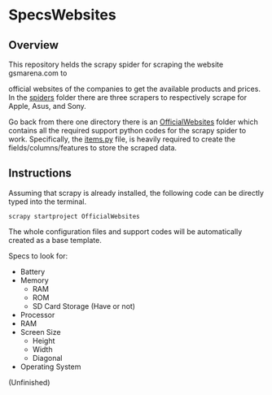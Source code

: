 # SpecsWebsites

## Overview
This repository helds the scrapy spider for scraping the website gsmarena.com to 

official websites of the companies to get the available products and prices. In the <a href='https://github.com/NathanAW24/NewPhone2022/tree/main/OfficialWebsites/OfficialWebsites/spiders'>spiders</a> folder there are three scrapers to respectively scrape for Apple, Asus, and Sony.

Go back from there one directory there is an <a href='https://github.com/NathanAW24/NewPhone2022/tree/main/OfficialWebsites/OfficialWebsites'>OfficialWebsites</a> folder which contains all the required support python codes for the scrapy spider to work. Specifically, the <a href='https://github.com/NathanAW24/NewPhone2022/blob/main/OfficialWebsites/OfficialWebsites/items.py'>items.py</a> file, is heavily required to create the fields/columns/features to store the scraped data.

## Instructions
Assuming that scrapy is already installed, the following code can be directly typed into the terminal.
```
scrapy startproject OfficialWebsites
```
The whole configuration files and support codes will be automatically created as a base template.

Specs to look for:
- Battery
- Memory
    - RAM
    - ROM
    - SD Card Storage (Have or not)
- Processor
- RAM
- Screen Size
    - Height
    - Width
    - Diagonal
- Operating System

(Unfinished)